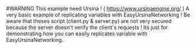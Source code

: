 #WARNING
This example need Ursina ! ( https://www.ursinaengine.org/ )
A very basic example of replicating variables with EasyUrsinaNetworking !
Be aware that theses script (client.py & server.py) are not very secured because the server doesn't verify the client's requests !
Its just for demonstrating how you can easily replicates variable with EasyUrsinaNetworking.
